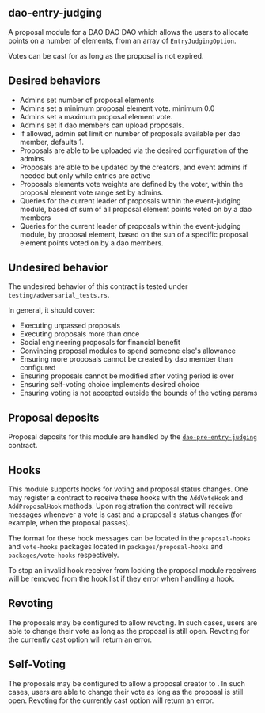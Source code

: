 ## dao-entry-judging

A proposal module for a DAO DAO DAO which allows the users to allocate
points on a number of elements, from an array of `EntryJudgingOption`.


Votes can be cast for as long as the proposal is not expired.

## Desired behaviors
- Admins set number of proposal elements
- Admins set a minimum proposal element vote. minimum 0.0
- Admins set a maximum proposal element vote.
- Admins set if dao members can upload proposals.
- If allowed, admin set limit on number of proposals available per dao member, defaults 1.
- Proposals are able to be uploaded via the desired configuration of the admins. 
- Proposals are able to be updated by the creators, and event admins if needed but only while entries are active
- Proposals elements vote weights are defined by the voter, within the proposal element vote range set by admins.
- Queries for the current leader of proposals within the event-judging module, based of sum of all proposal element points voted on by a dao members
- Queries for the current leader of proposals within the event-judging module, by proposal element, based on the sun of a specific proposal element points voted on by a dao members.


## Undesired behavior

The undesired behavior of this contract is tested under `testing/adversarial_tests.rs`.

In general, it should cover:
- Executing unpassed proposals
- Executing proposals more than once
- Social engineering proposals for financial benefit
- Convincing proposal modules to spend someone else's allowance
- Ensuring more proposals cannot be created by dao member than configured 
- Ensuring proposals cannot be modified after voting period is over
- Ensuring self-voting choice implements desired choice
- Ensuring voting is not accepted outside the bounds of the voting params

## Proposal deposits

Proposal deposits for this module are handled by the
[`dao-pre-entry-judging`](../../pre-propose/dao-pre-entry-judging)
contract.

## Hooks

This module supports hooks for voting and proposal status changes. One
may register a contract to receive these hooks with the `AddVoteHook`
and `AddProposalHook` methods. Upon registration the contract will
receive messages whenever a vote is cast and a proposal's status
changes (for example, when the proposal passes).

The format for these hook messages can be located in the
`proposal-hooks` and `vote-hooks` packages located in
`packages/proposal-hooks` and `packages/vote-hooks` respectively.

To stop an invalid hook receiver from locking the proposal module
receivers will be removed from the hook list if they error when
handling a hook.

## Revoting

The proposals may be configured to allow revoting.
In such cases, users are able to change their vote as long as the proposal is still open.
Revoting for the currently cast option will return an error.

## Self-Voting

The proposals may be configured to allow a proposal creator to .
In such cases, users are able to change their vote as long as the proposal is still open.
Revoting for the currently cast option will return an error.
